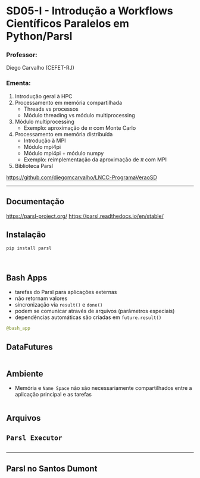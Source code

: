 # SD05-I - Introdução a Workflows Científicos Paralelos em Python/Parsl

### Professor: 
Diego Carvalho (CEFET-RJ)

### Ementa:
1.  Introdução geral à HPC
2. Processamento em memória compartilhada
   - Threads vs processos
   - Módulo threading vs módulo multiprocessing
3. Módulo multiprocessing
   - Exemplo: aproximação de $\pi$ com Monte Carlo
4. Processamento em memória distribuída
   - Introdução à MPI
   - Módulo mpi4pi
   - Módulo mpi4pi + módulo numpy
   - Exemplo: reimplementação da aproximação de $\pi$ com MPI
5. Biblioteca Parsl

https://github.com/diegomcarvalho/LNCC-ProgramaVeraoSD

---

## Documentação

https://parsl-project.org/
https://parsl.readthedocs.io/en/stable/

## Instalação
```bash
pip install parsl
```


##
```python

```

## Bash Apps
- tarefas do Parsl para aplicações externas
- não retornam valores
- sincronização via ```result()``` e ```done()```
- podem se comunicar através de arquivos (parâmetros especiais)
- dependências automáticas são criadas em ```future.result()```

```python
@bash_app
```

## DataFutures

```python

```

## Ambiente
- Memória e ```Name Space``` não são necessariamente compartilhados entre a aplicação principal e as tarefas

```python

```


## Arquivos


## ```Parsl Executor```

## 


---

## Parsl no Santos Dumont